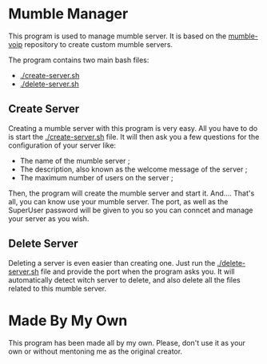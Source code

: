 # Mumble Manager

This program is used to manage mumble server. It is based on the [mumble-voip](https://github.com/mumble-voip/mumble/) repository to create custom mumble servers.

The program contains two main bash files:
- [./create-server.sh](./create-server.sh)
- [./delete-server.sh](./delete-server.sh)

## Create Server

Creating a mumble server with this program is very easy. All you have to do is start the [./create-server.sh](./create-server.sh) file.
It will then ask you a few questions for the configuration of your server like:
- The name of the mumble server ;
- The description, also known as the welcome message of the server ;
- The maximum number of users on the server ;

Then, the program will create the mumble server and start it.
And.... That's all, you can know use your mumble server. The port, as well as the SuperUser password will be given to you so you can conncet and manage your server as you wish.

## Delete Server

Deleting a server is even easier than creating one. Just run the [./delete-server.sh](./delete-server.sh) file and provide the port when the program asks you.
It will automatically detect witch server to delete, and also delete all the files related to this mumble server.

# Made By My Own

This program has been made all by my own. Please, don't use it as your own or without mentoning me as the original creator.
